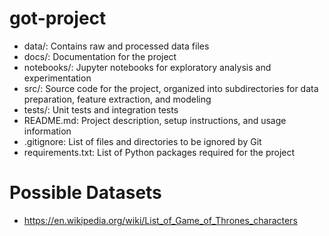 # got-project


- data/: Contains raw and processed data files
- docs/: Documentation for the project
- notebooks/: Jupyter notebooks for exploratory analysis and experimentation
- src/: Source code for the project, organized into subdirectories for data preparation, feature extraction, and modeling
- tests/: Unit tests and integration tests
- README.md: Project description, setup instructions, and usage information
- .gitignore: List of files and directories to be ignored by Git
- requirements.txt: List of Python packages required for the project



# Possible Datasets

- https://en.wikipedia.org/wiki/List_of_Game_of_Thrones_characters
